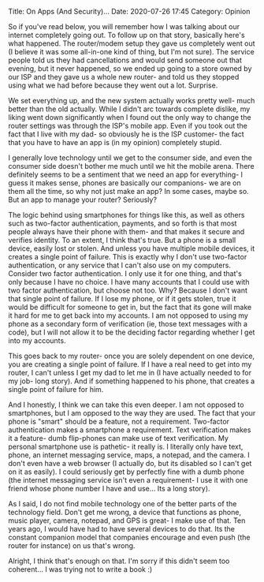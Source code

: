 Title: On Apps (And Security)...
Date: 2020-07-26 17:45
Category: Opinion

So if you've read below, you will remember how I was talking about our internet completely going out. To follow up on that story, basically here's what happened. The router/modem setup they gave us completely went out (I believe it was some all-in-one kind of thing, but I'm not sure). The service people told us they had cancellations and would send someone out that evening, but it never happened, so we ended up going to a store owned by our ISP and they gave us a whole new router- and told us they stopped using what we had before because they went out a lot. Surprise.

We set everything up, and the new system actually works pretty well- much better than the old actually. While I didn't arc towards complete dislike, my liking went down significantly when I found out the only way to change the router settings was through the ISP's mobile app. Even if you took out the fact that I live with my dad- so obviously he is the ISP customer- the fact that you have to have an app is (in my opinion) completely stupid.

I generally love technology until we get to the consumer side, and even the consumer side doesn't bother me much until we hit the mobile arena. There definitely seems to be a sentiment that we need an app for everything- I guess it makes sense, phones are basically our companions- we are on them all the time, so why not just make an app? In some cases, maybe so. But an app to manage your router? Seriously?

The logic behind using smartphones for things like this, as well as others such as two-factor authentication, payments, and so forth is that most people always have their phone with them- and that makes it secure and verifies identity. To an extent, I think that's true. But a phone is a small device, easily lost or stolen. And unless you have multiple mobile devices, it creates a single point of failure. This is exactly why I don't use two-factor authentication, or any service that I can't also use on my computers. Consider two factor authentication. I only use it for one thing, and that's only because I have no choice. I have many accounts that I could use with two factor authentication, but choose not too. Why? Because I don't want that single point of failure. If I lose my phone, or if it gets stolen, true it would be difficult for someone to get in, but the fact that its gone will make it hard for me to get back into my accounts. I am not opposed to using my phone as a secondary form of verification (ie, those text messages with a code), but I will not allow it to be the deciding factor regarding whether I get into my accounts.

This goes back to my router- once you are solely dependent on one device, you are creating a single point of failure. If I have a real need to get into my router, I can't unless I get my dad to let me in (I have actually needed to for my job- long story). And if something happened to his phone, that creates a single point of failure for him.

And I honestly, I think we can take this even deeper. I am not opposed to smartphones, but I am opposed to the way they are used. The fact that your phone is "smart" should be a feature, not a requirement. Two-factor authentication makes a smartphone a requirement. Text verification makes it a feature- dumb flip-phones can make use of text verification. My personal smartphone use is pathetic- it really is. I literally only have text, phone, an internet messaging service, maps, a notepad, and the camera. I don't even have a web browser (I actually do, but its disabled so I can't get on it as easily). I could seriously get by perfectly fine with a dumb phone (the internet messaging service isn't even a requirement- I use it with one friend whose phone number I have and use... Its a long story).

As I said, I do not find mobile technology one of the better parts of the technology field. Don't get me wrong, a device that functions as phone, music player, camera, notepad, and GPS is great- I make use of that. Ten years ago, I would have had to have several devices to do that. Its the constant companion model that companies encourage and even push (the router for instance) on us that's wrong.

Alright, I think that's enough on that. I'm sorry if this didn't seem too coherent... I was trying not to write a book :)

